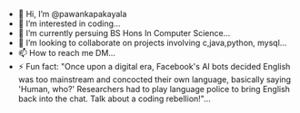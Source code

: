 - 👋 Hi, I’m @pawankapakayala
- 👀 I’m interested in coding...
- 🌱 I’m currently persuing BS Hons In Computer Science...
- 💞️ I’m looking to collaborate on projects involving c,java,python, mysql...
- 📫 How to reach me DM...
- ⚡ Fun fact: "Once upon a digital era, Facebook's AI bots decided English was too mainstream and concocted their own language, basically saying 'Human, who?' Researchers had to play language police to bring English back into the chat. Talk about a coding rebellion!"...

<!---
pawankapakayala/pawankapakayala is a ✨ special ✨ repository because its `README.md` (this file) appears on your GitHub profile.
You can click the Preview link to take a look at your changes.
--->
